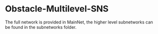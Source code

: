 # Obstacle-Multilevel-SNS

The full network is provided in MainNet, the higher level subnetworks can be found in the subnetworks folder.
